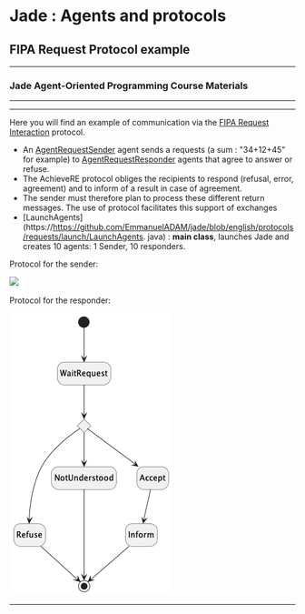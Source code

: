 # Jade : Agents and protocols

##  FIPA Request Protocol example

---
### Jade Agent-Oriented Programming Course Materials

---

---

Here you will find an example of communication via the [FIPA Request Interaction](http://www.fipa.org/specs/fipa00026/SC00026H.html) protocol.

- An 
[AgentRequestSender](https://github.com/EmmanuelADAM/jade/blob/english/protocols/requests/agents/AgentRequestSender.java)
  agent
sends a requests  (a sum : "34+12+45" for example) to  [AgentRequestResponder](https://github.com/EmmanuelADAM/jade/blob/english/protocols/requests/agents/AgentRequestResponder.java) agents that agree to answer 
  or refuse.
- The AchieveRE  protocol obliges the recipients to respond (refusal, error, agreement) and to inform of a result 
  in case of agreement.
- The sender must therefore plan to process these different return messages. The use of protocol facilitates this support of exchanges
- [LaunchAgents](https://https://github.com/EmmanuelADAM/jade/blob/english/protocols/requests/launch/LaunchAgents.
  java) : **main class**, launches Jade and creates 10 agents: 1 Sender, 10 responders.

Protocol for the sender: 

<!--
```
@startuml RequestInitiator
!pragma layout smetana

hide empty description
[*] -- > CreateRequest
CreateRequest -- > WaitMsg
WaitMsg-- >handleRefuse : refuse
handleRefuse -- > WaitMsg

WaitMsg-- >handleAgree : agree
state forkAgree   <<fork>>
handleAgree -- > forkAgree
forkAgree -- > handleInform
forkAgree -- > WaitMsg


handleInform->handleAllResult : all results
handleAllResult -- > [*]

@enduml```
-->

![](RequestInitiator.png)


Protocol for the responder:


<!--
```
@startuml RequestResponder

hide empty description
[*] -- > WaitRequest
state answerChoice <<choice>>
WaitRequest-- >answerChoice
answerChoice -- > Refuse
answerChoice -- > NotUnderstood
answerChoice -- > Accept
Accept-- > Inform
Refuse -- > [*]
NotUnderstood -- > [*]
Inform -- > [*]

@enduml```
-->

![](RequestResponder.png)

---